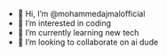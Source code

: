 - 👋 Hi, I’m @mohammedajmalofficial
- 👀 I’m interested in coding
- 🌱 I’m currently learning new tech
- 💞️ I’m looking to collaborate on ai dude

<!---
mohammedajmalofficial/mohammedajmalofficial is a ✨ special ✨ repository because its `README.md` (this file) appears on your GitHub profile.
You can click the Preview link to take a look at your changes.
--->
